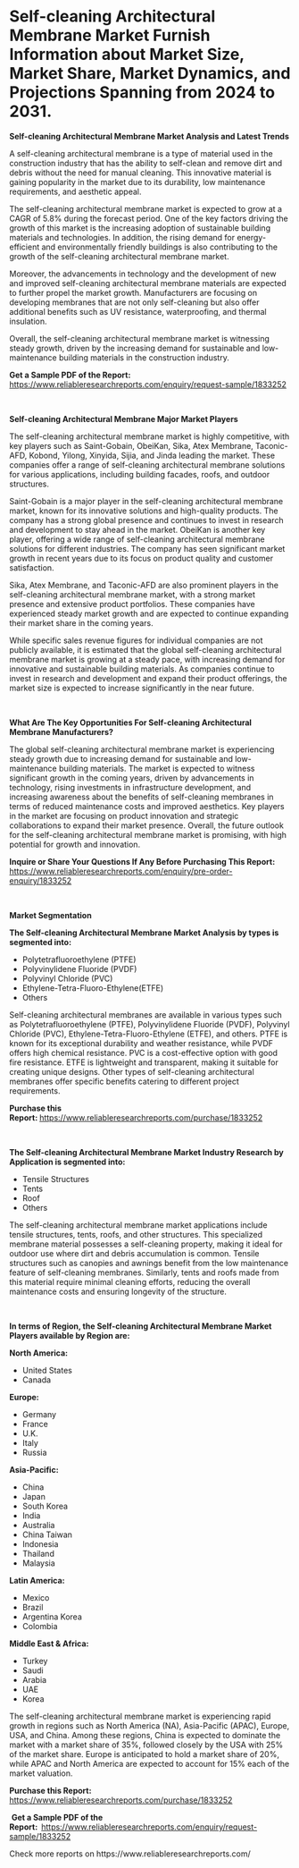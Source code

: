 <p><h1>Self-cleaning Architectural Membrane Market Furnish Information about Market Size, Market Share, Market Dynamics, and Projections Spanning from 2024 to 2031.</h1></p><p><strong>Self-cleaning Architectural Membrane Market Analysis and Latest Trends</strong></p>
<p><p>A self-cleaning architectural membrane is a type of material used in the construction industry that has the ability to self-clean and remove dirt and debris without the need for manual cleaning. This innovative material is gaining popularity in the market due to its durability, low maintenance requirements, and aesthetic appeal.</p><p>The self-cleaning architectural membrane market is expected to grow at a CAGR of 5.8% during the forecast period. One of the key factors driving the growth of this market is the increasing adoption of sustainable building materials and technologies. In addition, the rising demand for energy-efficient and environmentally friendly buildings is also contributing to the growth of the self-cleaning architectural membrane market.</p><p>Moreover, the advancements in technology and the development of new and improved self-cleaning architectural membrane materials are expected to further propel the market growth. Manufacturers are focusing on developing membranes that are not only self-cleaning but also offer additional benefits such as UV resistance, waterproofing, and thermal insulation.</p><p>Overall, the self-cleaning architectural membrane market is witnessing steady growth, driven by the increasing demand for sustainable and low-maintenance building materials in the construction industry.</p></p>
<p><strong>Get a Sample PDF of the Report:&nbsp;</strong> <a href="https://www.reliableresearchreports.com/enquiry/request-sample/1833252">https://www.reliableresearchreports.com/enquiry/request-sample/1833252</a></p>
<p>&nbsp;</p>
<p><strong>Self-cleaning Architectural Membrane Major Market Players</strong></p>
<p><p>The self-cleaning architectural membrane market is highly competitive, with key players such as Saint-Gobain, ObeiKan, Sika, Atex Membrane, Taconic-AFD, Kobond, Yilong, Xinyida, Sijia, and Jinda leading the market. These companies offer a range of self-cleaning architectural membrane solutions for various applications, including building facades, roofs, and outdoor structures.</p><p>Saint-Gobain is a major player in the self-cleaning architectural membrane market, known for its innovative solutions and high-quality products. The company has a strong global presence and continues to invest in research and development to stay ahead in the market. ObeiKan is another key player, offering a wide range of self-cleaning architectural membrane solutions for different industries. The company has seen significant market growth in recent years due to its focus on product quality and customer satisfaction.</p><p>Sika, Atex Membrane, and Taconic-AFD are also prominent players in the self-cleaning architectural membrane market, with a strong market presence and extensive product portfolios. These companies have experienced steady market growth and are expected to continue expanding their market share in the coming years.</p><p>While specific sales revenue figures for individual companies are not publicly available, it is estimated that the global self-cleaning architectural membrane market is growing at a steady pace, with increasing demand for innovative and sustainable building materials. As companies continue to invest in research and development and expand their product offerings, the market size is expected to increase significantly in the near future.</p></p>
<p>&nbsp;</p>
<p><strong>What Are The Key Opportunities For Self-cleaning Architectural Membrane Manufacturers?</strong></p>
<p><p>The global self-cleaning architectural membrane market is experiencing steady growth due to increasing demand for sustainable and low-maintenance building materials. The market is expected to witness significant growth in the coming years, driven by advancements in technology, rising investments in infrastructure development, and increasing awareness about the benefits of self-cleaning membranes in terms of reduced maintenance costs and improved aesthetics. Key players in the market are focusing on product innovation and strategic collaborations to expand their market presence. Overall, the future outlook for the self-cleaning architectural membrane market is promising, with high potential for growth and innovation.</p></p>
<p><strong>Inquire or Share Your Questions If Any Before Purchasing This Report:</strong> <a href="https://www.reliableresearchreports.com/enquiry/pre-order-enquiry/1833252">https://www.reliableresearchreports.com/enquiry/pre-order-enquiry/1833252</a></p>
<p>&nbsp;</p>
<p><strong>Market Segmentation</strong></p>
<p><strong>The Self-cleaning Architectural Membrane Market Analysis by types is segmented into:</strong></p>
<p><ul><li>Polytetrafluoroethylene (PTFE)</li><li>Polyvinylidene Fluoride (PVDF)</li><li>Polyvinyl Chloride (PVC)</li><li>Ethylene-Tetra-Fluoro-Ethylene(ETFE)</li><li>Others</li></ul></p>
<p><p>Self-cleaning architectural membranes are available in various types such as Polytetrafluoroethylene (PTFE), Polyvinylidene Fluoride (PVDF), Polyvinyl Chloride (PVC), Ethylene-Tetra-Fluoro-Ethylene (ETFE), and others. PTFE is known for its exceptional durability and weather resistance, while PVDF offers high chemical resistance. PVC is a cost-effective option with good fire resistance. ETFE is lightweight and transparent, making it suitable for creating unique designs. Other types of self-cleaning architectural membranes offer specific benefits catering to different project requirements.</p></p>
<p><strong>Purchase this Report:&nbsp;</strong><a href="https://www.reliableresearchreports.com/purchase/1833252">https://www.reliableresearchreports.com/purchase/1833252</a></p>
<p>&nbsp;</p>
<p><strong>The Self-cleaning Architectural Membrane Market Industry Research by Application is segmented into:</strong></p>
<p><ul><li>Tensile Structures</li><li>Tents</li><li>Roof</li><li>Others</li></ul></p>
<p><p>The self-cleaning architectural membrane market applications include tensile structures, tents, roofs, and other structures. This specialized membrane material possesses a self-cleaning property, making it ideal for outdoor use where dirt and debris accumulation is common. Tensile structures such as canopies and awnings benefit from the low maintenance feature of self-cleaning membranes. Similarly, tents and roofs made from this material require minimal cleaning efforts, reducing the overall maintenance costs and ensuring longevity of the structure.</p></p>
<p>&nbsp;</p>
<p><strong>In terms of Region, the Self-cleaning Architectural Membrane Market Players available by Region are:</strong></p>
<p>
    <p> <strong> North America: </strong>
        <ul>
            <li>United States</li>
            <li>Canada</li>
        </ul>
        </p> 
    <p> <strong> Europe: </strong>
        <ul>
            <li>Germany</li>
            <li>France</li>
            <li>U.K.</li>
            <li>Italy</li>
            <li>Russia</li>
        </ul>
        </p> 
    <p> <strong> Asia-Pacific: </strong>
        <ul>
            <li>China</li>
            <li>Japan</li>
            <li>South Korea</li>
            <li>India</li>
            <li>Australia</li>
            <li>China Taiwan</li>
            <li>Indonesia</li>
            <li>Thailand</li>
            <li>Malaysia</li>
        </ul>
        </p> 
    <p> <strong> Latin America: </strong>
        <ul>
            <li>Mexico</li>
            <li>Brazil</li>
            <li>Argentina Korea</li>
            <li>Colombia</li>
        </ul>
        </p> 
    <p> <strong> Middle East & Africa: </strong>
        <ul>
            <li>Turkey</li>
            <li>Saudi</li>
            <li>Arabia</li>
            <li>UAE</li>
            <li>Korea</li>
        </ul>
    </p>
    </p>
<p><p>The self-cleaning architectural membrane market is experiencing rapid growth in regions such as North America (NA), Asia-Pacific (APAC), Europe, USA, and China. Among these regions, China is expected to dominate the market with a market share of 35%, followed closely by the USA with 25% of the market share. Europe is anticipated to hold a market share of 20%, while APAC and North America are expected to account for 15% each of the market valuation.</p></p>
<p><strong>Purchase this Report: </strong><a href="https://www.reliableresearchreports.com/purchase/1833252">https://www.reliableresearchreports.com/purchase/1833252</a></p>
<p>&nbsp;<strong>Get a Sample PDF of the Report:&nbsp;&nbsp;</strong><a href="https://www.reliableresearchreports.com/enquiry/request-sample/1833252">https://www.reliableresearchreports.com/enquiry/request-sample/1833252</a></p>
<p><strong></strong></p>
<p>Check more reports on https://www.reliableresearchreports.com/</p>